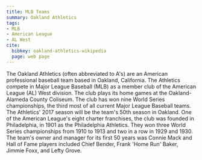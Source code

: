 ```yaml
---
title: MLB Teams
summary: Oakland Athletics
tags:
- MLB
- American League
- AL West
cite:
  bibkey: oakland-athletics-wikipedia
  page: web page
---
```

The Oakland Athletics (often abbreviated to A's) are an American professional
baseball team based in Oakland, California. The Athletics compete in Major League
Baseball (MLB) as a member club of the American League (AL) West division. The
club plays its home games at the Oakland-Alameda County Coliseum. The club
has won nine World Series championships, the third most of all current Major League
Baseball teams. The Athletics' 2017 season will be the team's 50th season in Oakland.
One of the American League's eight charter franchises, the club was founded in
Philadelphia, in 1901 as the Philadelphia Athletics. They won three World Series
championships from 1910 to 1913 and two in a row in 1929 and 1930. The team's
owner and manager for its first 50 years was Connie Mack and Hall of Fame players
included Chief Bender, Frank 'Home Run' Baker, Jimmie Foxx, and Lefty Grove.
